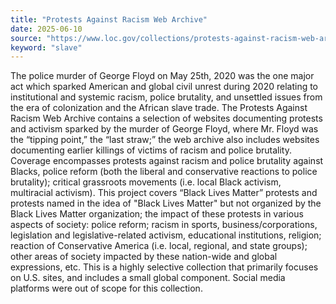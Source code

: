 ```yaml
---
title: "Protests Against Racism Web Archive"
date: 2025-06-10
source: "https://www.loc.gov/collections/protests-against-racism-web-archive/about-this-collection/"
keyword: "slave"
---
```


The police murder of George Floyd on May 25th, 2020 was the one major act which sparked American and global civil unrest during 2020 relating to institutional and systemic racism, police brutality, and unsettled issues from the era of colonization and the African slave trade. The Protests Against Racism Web Archive contains a selection of websites documenting protests and activism sparked by the murder of George Floyd, where Mr. Floyd was the “tipping point,” the “last straw;” the web archive also includes websites documenting earlier killings of victims of racism and police brutality. Coverage encompasses protests against racism and police brutality against Blacks, police reform (both the liberal and conservative reactions to police brutality); critical grassroots movements (i.e. local Black activism, multiracial activism). This project covers “Black Lives Matter” protests and protests named in the idea of "Black Lives Matter" but not organized by the Black Lives Matter organization; the impact of these protests in various aspects of society: police reform; racism in sports, business/corporations, legislation and legislative-related activism, educational institutions, religion; reaction of Conservative America (i.e. local, regional, and state groups); other areas of society impacted by these nation-wide and global expressions, etc. This is a highly selective collection that primarily focuses on U.S. sites, and includes a small global component. Social media platforms were out of scope for this collection.

